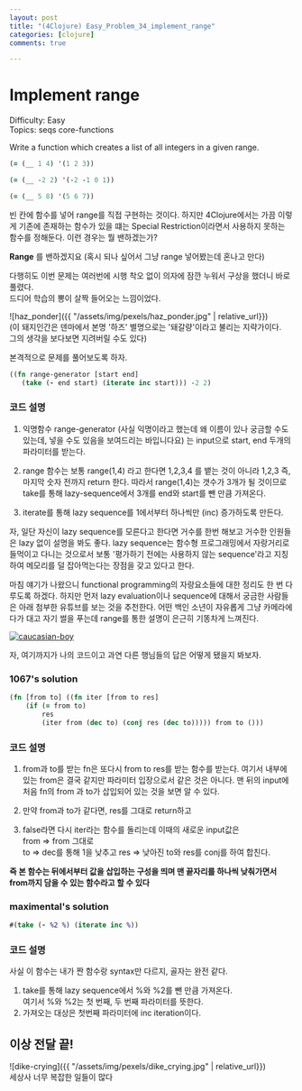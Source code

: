 ```yaml
---
layout: post
title: "(4Clojure) Easy_Problem_34_implement_range"
categories: [clojure]
comments: true

---
```

# Implement range
 
Difficulty:	Easy	
Topics:	seqs core-functions

Write a function which creates a list of all integers in a given range.
<!--more-->
```clojure
(= (__ 1 4) '(1 2 3))

(= (__ -2 2) '(-2 -1 0 1))

(= (__ 5 8) '(5 6 7))
```
빈 칸에 함수를 넣어 range를 직접 구현하는 것이다. 하지만 4Clojure에서는 가끔 이렇게 기존에 존재하는 함수가 있을 떄는 Special Restriction이라면서 사용하지 못하는 함수를 정해둔다. 이런 경우는 뭘 밴하겠는가?

**Range** 를 밴하겠지요
(혹시 되나 싶어서 그냥 range 넣어봤는데 혼나고 만다)

다행히도 이번 문제는 여러번에 시행 착오 없이 의자에 잠깐 누워서 구상을 했더니 바로 풀렸다.	
드디어 학습의 뽕이 살짝 들어오는 느낌이었다.

![haz_ponder]({{ "/assets/img/pexels/haz_ponder.jpg" | relative_url}})	
(이 돼지인간은 덴마에서 본명 '하즈' 별명으로는 '돼갈량'이라고 불리는 지략가이다. 	
그의 생각을 보다보면 지려버릴 수도 있다)

본격적으로 문제를 풀어보도록 하자.
```clojure
((fn range-generator [start end]
   (take (- end start) (iterate inc start))) -2 2)
   ```
### 코드 설명
1. 익명함수 range-generator (사실 익명이라고 했는데 왜 이름이 있나 궁금할 수도 있는데, 넣을 수도 있음을 보여드리는 바입니다요) 는	
input으로 start, end 두개의 파라미터를 받는다.

2. range 함수는 보통 range(1,4) 라고 한다면 1,2,3,4 를 뱉는 것이 아니라 1,2,3 즉, 마지막 숫자 전까지 return 한다.
따라서 range(1,4)는 갯수가 3개가 될 것이므로 take를 통해 lazy-sequence에서 3개를 end와 start를 뺀 만큼 가져온다.

3. iterate를 통해 lazy sequence를 1에서부터 하나씩만 (inc) 증가하도록 만든다.

자, 일단 자신이 lazy sequence를 모른다고 한다면 거수를 한번 해보고 거수한 인원들은 lazy 없이 설명을 봐도 좋다. lazy sequence는 함수형 프로그래밍에서 자랑거리로 들먹이고 다니는 것으로서 보통 '평가하기 전에는 사용하지 않는 sequence'라고 지칭하여 메모리를 덜 잡아먹는다는 장점을 갖고 있다고 한다.

마침 얘기가 나왔으니 functional programming의 자랑요소들에 대한 정리도 한 번 다루도록 하겠다.	
하지만 먼저 lazy evaluation이나 sequence에 대해서 궁금한 사람들은 아래 첨부한 유튜브를 보는 것을 추천한다.	
어떤 백인 소년이 자유롭게 그냥 카메라에다가 대고 자기 썰을 푸는데 range를 통한 설명이 은근히 기똥차게 느껴진다.

[![caucasian-boy](https://img.youtube.com/vi/QVU7IBGsJBo/0.jpg)](https://www.youtube.com/watch?v=QVU7IBGsJBo&t "Audi R8")

자, 여기까지가 나의 코드이고 과연 다른 행님들의 답은 어떻게 됐을지 봐보자.

### 1067's solution
```clojure
(fn [from to] ((fn iter [from to res] 
	(if (= from to) 
    	res 
        (iter from (dec to) (conj res (dec to))))) from to ()))
```
### 코드 설명
1. from과 to를 받는 fn은 또다시 from to res를 받는 함수를 받는다.
여기서 내부에 있는 from은 결국 같지만 파라미터 입장으로서 같은 것은 아니다.
맨 뒤의 input에 처음 fn의 from 과 to가 삽입되어 있는 것을 보면 알 수 있다.

2. 만약 from과 to가 같다면, res를 그대로 return하고
3. false라면 다시 iter라는 함수를 돌리는데 이때의 새로운 input값은 	
from => from 그대로 	
to => dec를 통해 1을 낮추고
res => 낮아진 to와 res를 conj를 하여 합친다.	

**즉 본 함수는 뒤에서부터 값을 삽입하는 구성을 띄며 맨 끝자리를 하나씩 낮춰가면서 from까지 담을 수 있는 함수라고 할 수 있다**

### maximental's solution
```clojure
#(take (- %2 %) (iterate inc %))
```
### 코드 설명
사실 이 함수는 내가 짠 함수랑 syntax만 다르지, 골자는 완전 같다.
1. take를 통해 lazy sequence에서 %와 %2를 뺀 만큼 가져온다.	
여기서 %와 %2는 첫 번째, 두 번째 파라미터를 뜻한다.
2. 가져오는 대상은 첫번째 파라미터에 inc iteration이다.

## 이상 전달 끝!
![dike-crying]({{ "/assets/img/pexels/dike_crying.jpg" | relative_url}})	
세상사 너무 복잡한 일들이 많다




